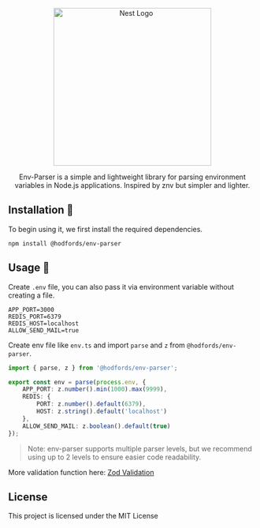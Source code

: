 <p align="center">
  <a href="http://opensource.hodfords.uk" target="blank"><img src="https://opensource.hodfords.uk/img/logo.svg" width="320" alt="Nest Logo" /></a>
</p>

<p align="center">
Env-Parser is a simple and lightweight library for parsing environment variables in Node.js applications. Inspired by znv but simpler and lighter.
</p>

## Installation 🤖
To begin using it, we first install the required dependencies.
```
npm install @hodfords/env-parser
```

## Usage 🚀

Create `.env` file, you can also pass it via environment variable without creating a file.

```env
APP_PORT=3000
REDIS_PORT=6379
REDIS_HOST=localhost
ALLOW_SEND_MAIL=true
```

Create env file like `env.ts` and import `parse` and `z` from `@hodfords/env-parser`.
```typescript
import { parse, z } from '@hodfords/env-parser';

export const env = parse(process.env, {
    APP_PORT: z.number().min(1000).max(9999),
    REDIS: {
        PORT: z.number().default(6379),
        HOST: z.string().default('localhost')
    },
    ALLOW_SEND_MAIL: z.boolean().default(true)
});
```

> Note: env-parser supports multiple parser levels, but we recommend using up to 2 levels to ensure easier code readability.


More validation function here: [Zod Validation](https://zod.dev/?id=basic-usage)

## License
This project is licensed under the MIT License
